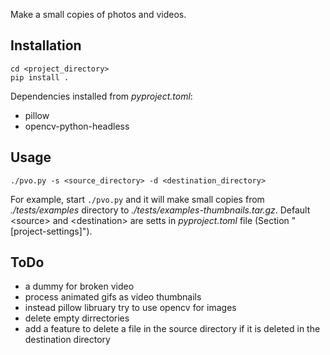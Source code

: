 Make a small copies of photos and videos.

## Installation

```
cd <project_directory>
pip install .
```

Dependencies installed from *pyproject.toml*:
- pillow
- opencv-python-headless

## Usage

```
./pvo.py -s <source_directory> -d <destination_directory>
```

For example, start `./pvo.py` and it will make small copies from *./tests/examples* directory to *./tests/examples-thumbnails.tar.gz*.
Default \<source\> and \<destination\> are setts in *pyproject.toml* file (Section "[project-settings]").

## ToDo

- a dummy for broken video
- process animated gifs as video thumbnails
- instead pillow libruary try to use opencv for images
- delete empty dirrectories
- add a feature to delete a file in the source directory if it is deleted in the destination directory

